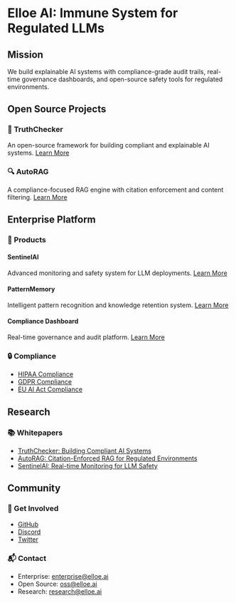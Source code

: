 # Elloe AI: Immune System for Regulated LLMs

## Mission

We build explainable AI systems with compliance-grade audit trails, real-time governance dashboards, and open-source safety tools for regulated environments.

## Open Source Projects

### 🧪 TruthChecker
An open-source framework for building compliant and explainable AI systems.
[Learn More](truthchecker.md)

### 🔍 AutoRAG
A compliance-focused RAG engine with citation enforcement and content filtering.
[Learn More](modules/auto_rag.md)

## Enterprise Platform

### 🧠 Products

#### SentinelAI
Advanced monitoring and safety system for LLM deployments.
[Learn More](modules/sentinel_ai.md)

#### PatternMemory
Intelligent pattern recognition and knowledge retention system.
[Learn More](modules/pattern_memory.md)

#### Compliance Dashboard
Real-time governance and audit platform.
[Learn More](modules/dashboard.md)

### 🔒 Compliance

- [HIPAA Compliance](compliance/hipaa.md)
- [GDPR Compliance](compliance/gdpr.md)
- [EU AI Act Compliance](compliance/eu_ai_act.md)

## Research

### 📚 Whitepapers
- [TruthChecker: Building Compliant AI Systems](whitepaper.md)
- [AutoRAG: Citation-Enforced RAG for Regulated Environments](whitepaper.md#autorag)
- [SentinelAI: Real-time Monitoring for LLM Safety](whitepaper.md#sentinelai)

## Community

### 🤝 Get Involved
- [GitHub](https://github.com/Elloe-AI)
- [Discord](https://discord.gg/elloe-ai)
- [Twitter](https://twitter.com/elloe_ai)

### 📬 Contact
- Enterprise: enterprise@elloe.ai
- Open Source: oss@elloe.ai
- Research: research@elloe.ai 